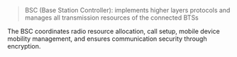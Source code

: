>BSC (Base Station Controller): implements higher layers protocols and manages all transmission resources of the connected BTSs

The BSC coordinates radio resource allocation, call setup, mobile device mobility management, and ensures communication security through encryption.